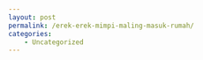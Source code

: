 ```yaml
---
layout: post
permalink: /erek-erek-mimpi-maling-masuk-rumah/
categories:
    - Uncategorized
---
```


